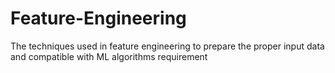 # Feature-Engineering
The techniques used in feature engineering to prepare the proper input data and compatible with ML algorithms requirement

